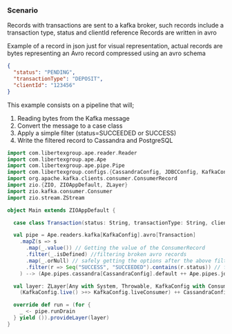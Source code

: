 ### Scenario
Records with transactions are sent to a kafka broker, such records include a transaction type, status and clientId reference
Records are written in avro

Example of a record in json just for visual representation, actual records are bytes representing an Avro record compressed using an avro schema

```json
{
  "status": "PENDING",
  "transactionType": "DEPOSIT",
  "clientId": "123456"
}
```

This example consists on a pipeline that will; 
1. Reading bytes from the Kafka message 
2. Convert the message to a case class
3. Apply a simple filter (status=SUCCEEDED or SUCCESS)
4. Write the filtered record to Cassandra and PostgreSQL

```scala
import com.libertexgroup.ape.reader.Reader
import com.libertexgroup.ape.Ape
import com.libertexgroup.ape.pipe.Pipe
import com.libertexgroup.configs.{CassandraConfig, JDBCConfig, KafkaConfig}
import org.apache.kafka.clients.consumer.ConsumerRecord
import zio.{ZIO, ZIOAppDefault, ZLayer}
import zio.kafka.consumer.Consumer
import zio.stream.ZStream

object Main extends ZIOAppDefault {

  case class Transaction(status: String, transactionType: String, clientId: String)

  val pipe = Ape.readers.kafka[KafkaConfig].avro[Transaction]
    .mapZ(s => s
      .map(_.value()) // Getting the value of the ConsumerRecord
      .filter(_.isDefined) //filtering broken avro records
      .map(_.orNull) // safely getting the options after the above filtering
      .filter(r => Seq("SUCCESS", "SUCCEEDED").contains(r.status)) // filtering specific status values)
    ) --> (Ape.pipes.cassandra[CassandraConfig].default ++ Ape.pipes.jdbc[JDBCConfig].default)

  val layer: ZLayer[Any with System, Throwable, KafkaConfig with Consumer with CassandraConfig with JDBCConfig] =
    (KafkaConfig.live() >+> KafkaConfig.liveConsumer) ++ CassandraConfig.live() ++ JDBCConfig.live()

  override def run = (for {
    _ <- pipe.runDrain
  } yield ()).provideLayer(layer)
}
```